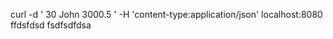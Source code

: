 curl -d '<?xml version="1.0" encoding="UTF-8"?>
<root>
  <age>30</age>
  <name>John</name>
  <salary>3000.5</salary>
</root>' -H 'content-type:application/json' localhost:8080
ffdsfdsd
fsdfsdfdsa